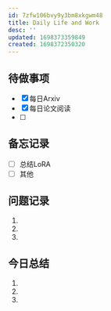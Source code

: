 ```yaml
---
id: 7zfw106bvy9y3bm8xkgwm48
title: Daily Life and Work
desc: ''
updated: 1698373359849
created: 1698372350320
---
```

<!--
Based on the journaling method created by Intelligent Change:
- [Intelligent Change: Our Story](https://www.intelligentchange.com/pages/our-story)
- [The Five Minute Journal](https://www.intelligentchange.com/products/the-five-minute-journal)
-->



## **待做事项**

- [x]  每日Arxiv
- [x]  每日论文阅读
- [ ]   

## **备忘记录**
- [ ] 总结LoRA
- [ ] 其他

## **问题记录**

1.
2.
3.


## **今日总结**

1.
2.
3.
